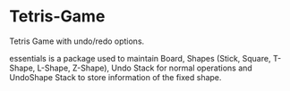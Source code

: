 # Tetris-Game
Tetris Game with undo/redo options.

essentials is a package used to maintain Board, Shapes (Stick, Square, T-Shape, L-Shape, Z-Shape), Undo Stack for normal operations and UndoShape Stack to store information of the fixed shape.
